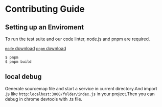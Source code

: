 # Contributing Guide

## Setting up an Enviroment
To run the test suite and our code linter, node.js and pnpm are required.

[`node` download](https://nodejs.org/download)
[`pnpm` download](https://pnpm.io/)

```
$ pnpm
$ pnpm build
```

## local debug
Generate sourcemap file and start a service in current directory.And import .js like `http:localhost:3000/folder/index.js` in your project.Then you can debug in chrome devtools with .ts file.




